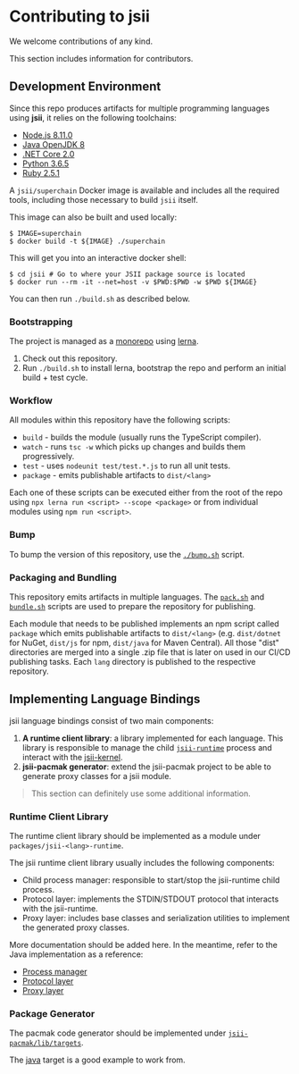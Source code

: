 # Contributing to jsii

We welcome contributions of any kind.

This section includes information for contributors.

## Development Environment

Since this repo produces artifacts for multiple programming languages using
__jsii__, it relies on the following toolchains:

 - [Node.js 8.11.0](https://nodejs.org/download/release/v8.11.0/)
 - [Java OpenJDK 8](http://openjdk.java.net/install/)
 - [.NET Core 2.0](https://www.microsoft.com/net/download)
 - [Python 3.6.5](https://www.python.org/downloads/release/python-365/)
 - [Ruby 2.5.1](https://www.ruby-lang.org/en/news/2018/03/28/ruby-2-5-1-released/)

A `jsii/superchain` Docker image is available and includes all the required
tools, including those necessary to build `jsii` itself.

This image can also be built and used locally:

```console
$ IMAGE=superchain
$ docker build -t ${IMAGE} ./superchain
```

This will get you into an interactive docker shell:

```console
$ cd jsii # Go to where your JSII package source is located
$ docker run --rm -it --net=host -v $PWD:$PWD -w $PWD ${IMAGE}
```

You can then run `./build.sh` as described below.

### Bootstrapping

The project is managed as a
[monorepo](https://github.com/babel/babel/blob/master/doc/design/monorepo.md)
using [lerna](https://github.com/lerna/lerna).

1. Check out this repository.
2. Run `./build.sh` to install lerna, bootstrap the repo and perform an initial
   build + test cycle.

### Workflow

All modules within this repository have the following scripts:

* `build` - builds the module (usually runs the TypeScript compiler).
* `watch` - runs `tsc -w` which picks up changes and builds them progressively.
* `test` - uses `nodeunit test/test.*.js` to run all unit tests.
* `package` - emits publishable artifacts to `dist/<lang>`

Each one of these scripts can be executed either from the root of the repo using
`npx lerna run <script> --scope <package>` or from individual modules using
`npm run <script>`.

### Bump

To bump the version of this repository, use the [`./bump.sh`](./bump.sh) script.

### Packaging and Bundling

This repository emits artifacts in multiple languages. The
[`pack.sh`](./pack.sh) and [`bundle.sh`](./bundle.sh) scripts are used to
prepare the repository for publishing.

Each module that needs to be published implements an npm script called `package`
which emits publishable artifacts to `dist/<lang>` (e.g. `dist/dotnet` for
NuGet, `dist/js` for npm, `dist/java` for Maven Central). All those "dist"
directories are merged into a single .zip file that is later on used in our
CI/CD publishing tasks. Each `lang` directory is published to the respective
repository.

## Implementing Language Bindings

jsii language bindings consist of two main components:

1. __A runtime client library__: a library implemented for each language. This
   library is responsible to manage the child
   [`jsii-runtime`](./packages/jsii-runtime/README.md) process and interact with
   the [jsii-kernel](./packages/jsii-kernel/README.md).
2. __jsii-pacmak generator__: extend the jsii-pacmak project to be able to generate
   proxy classes for a jsii module.

> This section can definitely use some additional information.

### Runtime Client Library

The runtime client library should be implemented as a module under
`packages/jsii-<lang>-runtime`.

The jsii runtime client library usually includes the following components:

- Child process manager: responsible to start/stop the jsii-runtime child process.
- Protocol layer: implements the STDIN/STDOUT protocol that interacts with the jsii-runtime.
- Proxy layer: includes base classes and serialization utilities to implement the generated proxy classes.

More documentation should be added here. In the meantime, refer to the Java
implementation as a reference:

- [Process manager](./packages/jsii-java-runtime/project/src/main/java/software/amazon/jsii/JsiiRuntime.java)
- [Protocol layer](./packages/jsii-java-runtime/project/src/main/java/software/amazon/jsii/JsiiClient.java)
- [Proxy layer](./packages/jsii-java-runtime/project/src/main/java/software/amazon/jsii/JsiiEngine.java)

### Package Generator

The pacmak code generator should be implemented under
[`jsii-pacmak/lib/targets`](./packages/jsii-pacmak/lib/targets).

The [java](./packages/jsii-pacmak/lib/targets/java.ts) target is a good example
to work from.
